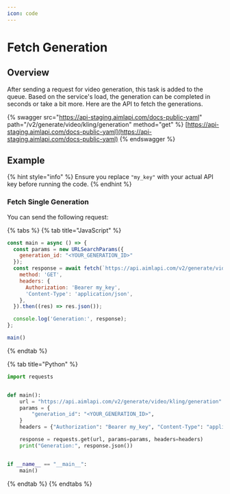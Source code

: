 ```yaml
---
icon: code
---
```


# Fetch Generation

## Overview

After sending a request for video generation, this task is added to the queue. Based on the service's load, the generation can be completed in seconds or take a bit more. Here are the API to fetch the generations.

{% swagger src="https://api-staging.aimlapi.com/docs-public-yaml" path="/v2/generate/video/kling/generation" method="get" %}
[https://api-staging.aimlapi.com/docs-public-yaml](https://api-staging.aimlapi.com/docs-public-yaml)
{% endswagger %}

## Example

{% hint style="info" %}
Ensure you replace `"my_key"` with your actual API key before running the code.
{% endhint %}

### Fetch Single Generation

You can send the following request:

{% tabs %}
{% tab title="JavaScript" %}
```javascript
const main = async () => {
  const params = new URLSearchParams({
    generation_id: "<YOUR_GENERATION_ID>"
  });
  const response = await fetch(`https://api.aimlapi.com/v2/generate/video/kling/generation?${params.toString()}`, {
    method: 'GET',
    headers: {
      Authorization: 'Bearer my_key',
      'Content-Type': 'application/json',
    },
  }).then((res) => res.json());

  console.log('Generation:', response);
};

main()

```
{% endtab %}

{% tab title="Python" %}
```python
import requests


def main():
    url = "https://api.aimlapi.com/v2/generate/video/kling/generation"
    params = {
        "generation_id": "<YOUR_GENERATION_ID>",
    }
    headers = {"Authorization": "Bearer my_key", "Content-Type": "application/json"}

    response = requests.get(url, params=params, headers=headers)
    print("Generation:", response.json())


if __name__ == "__main__":
    main()
```
{% endtab %}
{% endtabs %}
